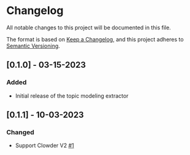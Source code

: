 # Changelog
All notable changes to this project will be documented in this file.

The format is based on [Keep a Changelog](https://keepachangelog.com/en/1.0.0/),
and this project adheres to [Semantic Versioning](https://semver.org/spec/v2.0.0.html).

## [0.1.0] - 03-15-2023

### Added
- Initial release of the topic modeling extractor


## [0.1.1] - 10-03-2023

### Changed
- Support Clowder V2 [#1](https://github.com/clowder-framework/smm-extractor/issues/1)
